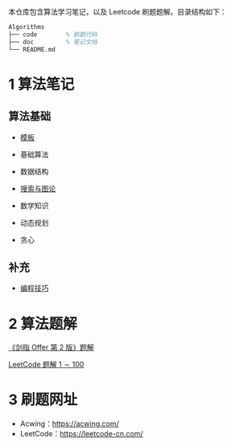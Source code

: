 本仓库包含算法学习笔记，以及 Leetcode 刷题题解。目录结构如下：

```tex
Algorithms
├── code		% 刷题代码
├── doc			% 笔记文档
└── README.md
```



# 1 算法笔记

## 算法基础

- [模板](./doc/算法基础_模板.md)
- 基础算法
- 数据结构

- [搜索与图论](./doc/算法基础3_搜索与图论.md)
- 数学知识
- 动态规划
- 贪心



## 补充

- [编程技巧](./doc/tricks.md)



# 2 算法题解

[《剑指 Offer 第 2 版》题解](./doc/jianZhiOffer_2.md)

[LeetCode 题解 $1 \sim 100$](./doc/LeetCode100.md)



# 3 刷题网址

- Acwing：https://acwing.com/
- LeetCode：https://leetcode-cn.com/
